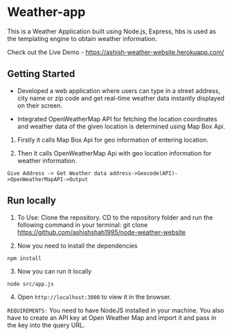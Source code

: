 # Weather-app
This is a Weather Application built using Node.js, Express, hbs is used as the templating engine to obtain weather information.

Check out the Live Demo -  https://ashish-weather-website.herokuapp.com/



## Getting Started

- Developed a web application where users can type in a street address, city name or zip code and get real-time weather data instantly displayed on their screen. 

- Integrated OpenWeatherMap API for fetching the location coordinates and weather data of the given location is determined using Map Box Api.

1. Firstly it calls Map Box Api for geo information of entering location.

2. Then it calls OpenWeatherMap Api with geo location information for weather information.

`Give Address -> Get Weather data address->Geocode(API)->OpenWeatherMapAPI->Output`

## Run locally

1. To Use: Clone the repository. CD to the repository folder and run the following command in your terminal:
git clone https://github.com/ashishshah1995/node-weather-website

2. Now you need to install the dependencies

`npm install`

3. Now you can run it locally

`node src/app.js`

4. Open ```http://localhost:3000``` to view it in the browser.


`REQUIREMENTS:` You need to have NodeJS installed in your machine. You also have to create an API key at Open Weather Map and import it and pass in the key into the query URL.









